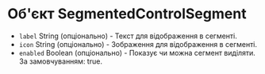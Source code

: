 # Об'єкт SegmentedControlSegment

* `label` String (опціонально) - Текст для відображення в сегменті.
* `icon` String (опціонально) - Зображення для відображення в сегменті.
* `enabled` Boolean (опціонально) - Показує чи можна сегмент виділяти. За замовчуванням: true.